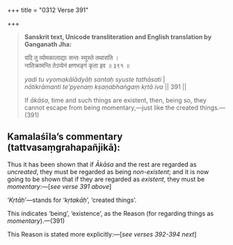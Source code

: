 +++
title = "0312 Verse 391"

+++
> **Sanskrit text, Unicode transliteration and English translation by Ganganath Jha:** 
>
> यदि तु व्योमकालाद्याः सन्तः स्युस्ते तथासति ।  
> नातिक्रामन्ति तेऽप्येनं क्षणभङ्गं कृता इव ॥ ३९१ ॥ 
>
> *yadi tu vyomakālādyāḥ santaḥ syuste tathāsati* \|  
> *nātikrāmanti te'pyenaṃ kṣaṇabhaṅgaṃ kṛtā iva* \|\| 391 \|\| 
>
> If *ākāśa*, time and such things are existent, then, being so, they cannot escape from being momentary,—just like the created things.—(391)



## Kamalaśīla’s commentary (tattvasaṃgrahapañjikā):

Thus it has been shown that if *Ākāśa* and the rest are regarded as *uncreated*, they must be regarded as being *non-existent*; and it is now going to be shown that if they are regarded as *existent*, they must be *momentary*:—[*see verse 391 above*]

‘*Kṛtāḥ*’—stands for ‘*kṛtakāḥ*’, ‘created things’.

This indicates ‘being’, ‘existence’, as the Reason (for regarding things as *momentary*).—(391)

This Reason is stated more explicitly:—[*see verses 392-394 next*]


